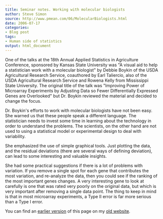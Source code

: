 ```yaml
---
title: Seminar notes. Working with molecular biologists
author: Steve Simon
source: http://www.pmean.com/06/MolecularBiologists.html
date: 2006-07-17
categories:
- Blog post
tags:
- Human side of statistics 
output: html_document
---
```


One of the talks at the 18th Annual Applied Statistics in Agriculture Conference, sponsored by Kansas State University was "A visual aid to help a statistician work with a molecular biologist" by Debbie Boykin of the USDA Agricultural Research Service, coauthored by Earl Taliercio, also of the USDA Agricultural Research Service and Rowena Kelly from Mississippi State University. The original title of the talk was "Improving Power of Microarray Experiments by Adjusting Data so Fewer Differentially Expressed Genes are Overlooked" but Dr. Boykin reviewed the material and decided to change the focus.

Dr. Boykin's efforts to work with molecular biologists have not been easy. She warned us that these people speak a different language. The statistician needs to invest some time in learning about the technology in order to understand the problems. The scientists, on the other hand are not used to using a statistical model or experimental design to deal with variability.

She emphasized the use of simple graphical tools. Just plotting the data, and the residual deviations (there are several ways of defining deviation), can lead to some interesting and valuable insights.

She had some practical suggestions if there is a lot of problems with variation. If you remove a single spot for each gene that contributes the most variation, and re-analyze the data, then you could see if the ranking of the most important genes changes. A very interesting gene to look at carefully is one that was rated very poorly on the original data, but which is very important after removing a single data point. The thing to keep in mind is that in most microarray experiments, a Type II error is far more serious than a Type I error.

You can find an [earlier version][sim1] of this page on my [old website][sim2].

[sim1]: http://www.pmean.com/06/MolecularBiologists.html
[sim2]: http://www.pmean.com